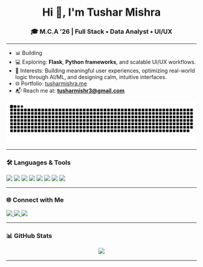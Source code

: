 <h1 align="center">Hi 👋, I'm Tushar Mishra</h1>
<h3 align="center">🎓 M.C.A ’26 | Full Stack • Data Analyst • UI/UX  </h3>

---


- 📊 Building 
- 💻 Exploring: **Flask**, **Python frameworks**, and scalable UI/UX workflows.
- 🧠 Interests: Building meaningful user experiences, optimizing real-world logic through AI/ML, and designing calm, intuitive interfaces.
- 🌐 Portfolio: [tusharmishra.me]()
- 📬 Reach me at: **tusharmishr3@gmail.com**
<div align="center">
 <img src="https://raw.githubusercontent.com/MrAyushBajpai/MrAyushBajpai/output/snake.svg" alt="Snake animation" />
</div>

---

### 🛠️ Languages & Tools

<div align="left">
  <img src="https://cdn.jsdelivr.net/gh/devicons/devicon/icons/c/c-original.svg" height="40" />
  <img src="https://cdn.jsdelivr.net/gh/devicons/devicon/icons/cplusplus/cplusplus-original.svg" height="40" />
  <img src="https://cdn.jsdelivr.net/gh/devicons/devicon/icons/javascript/javascript-original.svg" height="40" />
  <img src="https://cdn.jsdelivr.net/gh/devicons/devicon/icons/swift/swift-original.svg" height="40" />
  <img src="https://cdn.jsdelivr.net/gh/devicons/devicon/icons/html5/html5-original.svg" height="40" />
  <img src="https://cdn.jsdelivr.net/gh/devicons/devicon/icons/css3/css3-original.svg" height="40" />
  <img src="https://cdn.jsdelivr.net/gh/devicons/devicon/icons/python/python-original.svg" height="40" />
  <img src="https://cdn.jsdelivr.net/gh/devicons/devicon/icons/figma/figma-original.svg" height="40" />
 
</div>

---


### 🌐 Connect with Me

<div align="left">
  <a href="mailto:tusharmishr3@gmail.com" target="_blank">
    <img src="https://img.shields.io/static/v1?message=Gmail&logo=gmail&label=&color=D14836&logoColor=white&style=for-the-badge" height="35" />
  </a>
  <a href="https://www.linkedin.com/in/tusharmishra95/" target="_blank">
    <img src="https://img.shields.io/static/v1?message=LinkedIn&logo=linkedin&label=&color=0077B5&logoColor=white&style=for-the-badge" height="35" />
  </a>
  <a href="https://x.com/tusharmishra" target="_blank">
    <img src="https://img.shields.io/static/v1?message=Twitter&logo=twitter&label=&color=1DA1F2&logoColor=white&style=for-the-badge" height="35" />
  </a>
  
</div>

---

### 📊 GitHub Stats

<div align="center">

  <img src="https://github-readme-stats.vercel.app/api/top-langs/?username=khatrisahil1&layout=compact&theme=dracula&hide_border=false" height="150" />
</div>

---

</div>

